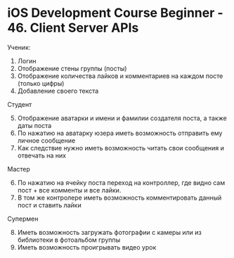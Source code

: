 iOS Development Course Beginner - 46. Client Server APIs
======

Ученик:

1. Логин
2. Отображение стены группы (посты)
3. Отображение количества лайков и комментариев на каждом посте (только цифры)
4. Добавление своего текста

Студент

5. Отображение аватарки и имени и фамилии создателя поста, а также даты поста
6. По нажатию на аватарку юзера иметь возможность отправить ему личное сообщение
7. Как следствие нужно иметь возможность читать свои сообщения и отвечать на них

Мастер

6. По нажатию на ячейку поста переход на контроллер, где видно сам пост + все комменты и все лайки.
7. В том же контролере иметь возможность комментировать данный пост и ставить лайки

Супермен

8. Иметь возможность загружать фотографии с камеры или из библиотеки в фотоальбом группы
9. Иметь возможность проигрывать видео урок
